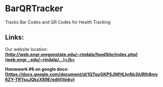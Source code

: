 BarQRTracker
============

Tracks Bar Codes and QR Codes for Health Tracking


Links:
-------------------------
Our website location: <b>[http://web.engr.oregonstate.edu/~rindalp/foodSite/index.php](web.engr...edu/~rindalp/...)</b>

Homework #6 on google docs: [https://docs.google.com/document/d/1QTqyGKPSJNfHLhrAb3iURIh8mv6ZY-TRTsuJQkzX89E/edit](linky)